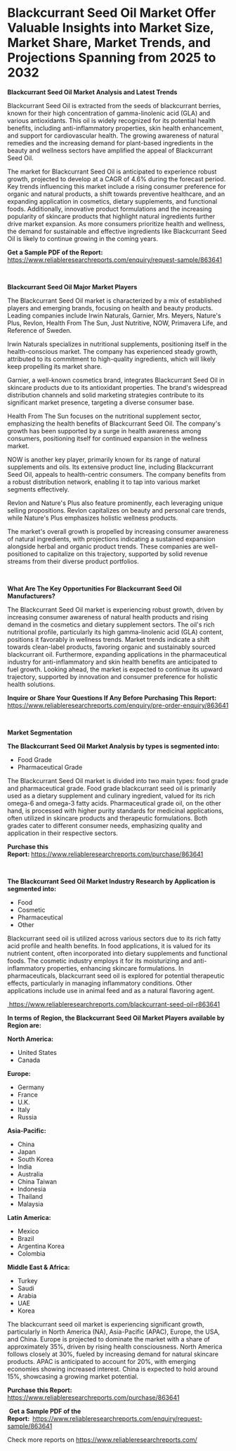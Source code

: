 <p><h1>Blackcurrant Seed Oil Market Offer Valuable Insights into Market Size, Market Share, Market Trends, and Projections Spanning from 2025 to 2032</h1></p><p><strong>Blackcurrant Seed Oil Market Analysis and Latest Trends</strong></p>
<p><p>Blackcurrant Seed Oil is extracted from the seeds of blackcurrant berries, known for their high concentration of gamma-linolenic acid (GLA) and various antioxidants. This oil is widely recognized for its potential health benefits, including anti-inflammatory properties, skin health enhancement, and support for cardiovascular health. The growing awareness of natural remedies and the increasing demand for plant-based ingredients in the beauty and wellness sectors have amplified the appeal of Blackcurrant Seed Oil.</p><p>The market for Blackcurrant Seed Oil is anticipated to experience robust growth, projected to develop at a CAGR of 4.6% during the forecast period. Key trends influencing this market include a rising consumer preference for organic and natural products, a shift towards preventive healthcare, and an expanding application in cosmetics, dietary supplements, and functional foods. Additionally, innovative product formulations and the increasing popularity of skincare products that highlight natural ingredients further drive market expansion. As more consumers prioritize health and wellness, the demand for sustainable and effective ingredients like Blackcurrant Seed Oil is likely to continue growing in the coming years.</p></p>
<p><strong>Get a Sample PDF of the Report:&nbsp;</strong> <a href="https://www.reliableresearchreports.com/enquiry/request-sample/863641?utm_campaign=2248&utm_medium=2&utm_source=Github&utm_content=ia&utm_term=14022025&utm_id=blackcurrant-seed-oil">https://www.reliableresearchreports.com/enquiry/request-sample/863641</a></p>
<p>&nbsp;</p>
<p><strong>Blackcurrant Seed Oil Major Market Players</strong></p>
<p><p>The Blackcurrant Seed Oil market is characterized by a mix of established players and emerging brands, focusing on health and beauty products. Leading companies include Irwin Naturals, Garnier, Mrs. Meyers, Nature's Plus, Revlon, Health From The Sun, Just Nutritive, NOW, Primavera Life, and Reference of Sweden. </p><p>Irwin Naturals specializes in nutritional supplements, positioning itself in the health-conscious market. The company has experienced steady growth, attributed to its commitment to high-quality ingredients, which will likely keep propelling its market share. </p><p>Garnier, a well-known cosmetics brand, integrates Blackcurrant Seed Oil in skincare products due to its antioxidant properties. The brand's widespread distribution channels and solid marketing strategies contribute to its significant market presence, targeting a diverse consumer base. </p><p>Health From The Sun focuses on the nutritional supplement sector, emphasizing the health benefits of Blackcurrant Seed Oil. The company's growth has been supported by a surge in health awareness among consumers, positioning itself for continued expansion in the wellness market.</p><p>NOW is another key player, primarily known for its range of natural supplements and oils. Its extensive product line, including Blackcurrant Seed Oil, appeals to health-centric consumers. The company benefits from a robust distribution network, enabling it to tap into various market segments effectively.</p><p>Revlon and Nature's Plus also feature prominently, each leveraging unique selling propositions. Revlon capitalizes on beauty and personal care trends, while Nature's Plus emphasizes holistic wellness products. </p><p>The market's overall growth is propelled by increasing consumer awareness of natural ingredients, with projections indicating a sustained expansion alongside herbal and organic product trends. These companies are well-positioned to capitalize on this trajectory, supported by solid revenue streams from their diverse product portfolios.</p></p>
<p>&nbsp;</p>
<p><strong>What Are The Key Opportunities For Blackcurrant Seed Oil Manufacturers?</strong></p>
<p><p>The Blackcurrant Seed Oil market is experiencing robust growth, driven by increasing consumer awareness of natural health products and rising demand in the cosmetics and dietary supplement sectors. The oil's rich nutritional profile, particularly its high gamma-linolenic acid (GLA) content, positions it favorably in wellness trends. Market trends indicate a shift towards clean-label products, favoring organic and sustainably sourced blackcurrant oil. Furthermore, expanding applications in the pharmaceutical industry for anti-inflammatory and skin health benefits are anticipated to fuel growth. Looking ahead, the market is expected to continue its upward trajectory, supported by innovation and consumer preference for holistic health solutions.</p></p>
<p><strong>Inquire or Share Your Questions If Any Before Purchasing This Report:</strong> <a href="https://www.reliableresearchreports.com/enquiry/pre-order-enquiry/863641?utm_campaign=2248&utm_medium=2&utm_source=Github&utm_content=ia&utm_term=14022025&utm_id=blackcurrant-seed-oil">https://www.reliableresearchreports.com/enquiry/pre-order-enquiry/863641</a></p>
<p>&nbsp;</p>
<p><strong>Market Segmentation</strong></p>
<p><strong>The Blackcurrant Seed Oil Market Analysis by types is segmented into:</strong></p>
<p><ul><li>Food Grade</li><li>Pharmaceutical Grade</li></ul></p>
<p><p>The Blackcurrant Seed Oil market is divided into two main types: food grade and pharmaceutical grade. Food grade blackcurrant seed oil is primarily used as a dietary supplement and culinary ingredient, valued for its rich omega-6 and omega-3 fatty acids. Pharmaceutical grade oil, on the other hand, is processed with higher purity standards for medicinal applications, often utilized in skincare products and therapeutic formulations. Both grades cater to different consumer needs, emphasizing quality and application in their respective sectors.</p></p>
<p><strong>Purchase this Report:&nbsp;</strong><a href="https://www.reliableresearchreports.com/purchase/863641?utm_campaign=2248&utm_medium=2&utm_source=Github&utm_content=ia&utm_term=14022025&utm_id=blackcurrant-seed-oil">https://www.reliableresearchreports.com/purchase/863641</a></p>
<p>&nbsp;</p>
<p><strong>The Blackcurrant Seed Oil Market Industry Research by Application is segmented into:</strong></p>
<p><ul><li>Food</li><li>Cosmetic</li><li>Pharmaceutical</li><li>Other</li></ul></p>
<p><p>Blackcurrant seed oil is utilized across various sectors due to its rich fatty acid profile and health benefits. In food applications, it is valued for its nutrient content, often incorporated into dietary supplements and functional foods. The cosmetic industry employs it for its moisturizing and anti-inflammatory properties, enhancing skincare formulations. In pharmaceuticals, blackcurrant seed oil is explored for potential therapeutic effects, particularly in managing inflammatory conditions. Other applications include use in animal feed and as a natural flavoring agent.</p></p>
<p><a href="https://www.reliableresearchreports.com/blackcurrant-seed-oil-r863641?utm_campaign=2248&utm_medium=2&utm_source=Github&utm_content=ia&utm_term=14022025&utm_id=blackcurrant-seed-oil">&nbsp;https://www.reliableresearchreports.com/blackcurrant-seed-oil-r863641</a></p>
<p><strong>In terms of Region, the Blackcurrant Seed Oil Market Players available by Region are:</strong></p>
<p>
    <p> <strong> North America: </strong>
        <ul>
            <li>United States</li>
            <li>Canada</li>
        </ul>
        </p> 
    <p> <strong> Europe: </strong>
        <ul>
            <li>Germany</li>
            <li>France</li>
            <li>U.K.</li>
            <li>Italy</li>
            <li>Russia</li>
        </ul>
        </p> 
    <p> <strong> Asia-Pacific: </strong>
        <ul>
            <li>China</li>
            <li>Japan</li>
            <li>South Korea</li>
            <li>India</li>
            <li>Australia</li>
            <li>China Taiwan</li>
            <li>Indonesia</li>
            <li>Thailand</li>
            <li>Malaysia</li>
        </ul>
        </p> 
    <p> <strong> Latin America: </strong>
        <ul>
            <li>Mexico</li>
            <li>Brazil</li>
            <li>Argentina Korea</li>
            <li>Colombia</li>
        </ul>
        </p> 
    <p> <strong> Middle East & Africa: </strong>
        <ul>
            <li>Turkey</li>
            <li>Saudi</li>
            <li>Arabia</li>
            <li>UAE</li>
            <li>Korea</li>
        </ul>
    </p>
    </p>
<p><p>The blackcurrant seed oil market is experiencing significant growth, particularly in North America (NA), Asia-Pacific (APAC), Europe, the USA, and China. Europe is projected to dominate the market with a share of approximately 35%, driven by rising health consciousness. North America follows closely at 30%, fueled by increasing demand for natural skincare products. APAC is anticipated to account for 20%, with emerging economies showing increased interest. China is expected to hold around 15%, showcasing a growing market potential.</p></p>
<p><strong>Purchase this Report: </strong><a href="https://www.reliableresearchreports.com/purchase/863641?utm_campaign=2248&utm_medium=2&utm_source=Github&utm_content=ia&utm_term=14022025&utm_id=blackcurrant-seed-oil">https://www.reliableresearchreports.com/purchase/863641</a></p>
<p>&nbsp;<strong>Get a Sample PDF of the Report:&nbsp;&nbsp;</strong><a href="https://www.reliableresearchreports.com/enquiry/request-sample/863641?utm_campaign=2248&utm_medium=2&utm_source=Github&utm_content=ia&utm_term=14022025&utm_id=blackcurrant-seed-oil">https://www.reliableresearchreports.com/enquiry/request-sample/863641</a></p>
<p><strong></strong></p>
<p>Check more reports on <a href="https://www.reliableresearchreports.com/?utm_campaign=2248&utm_medium=2&utm_source=Github&utm_content=ia&utm_term=14022025&utm_id=blackcurrant-seed-oil">https://www.reliableresearchreports.com/</a></p>